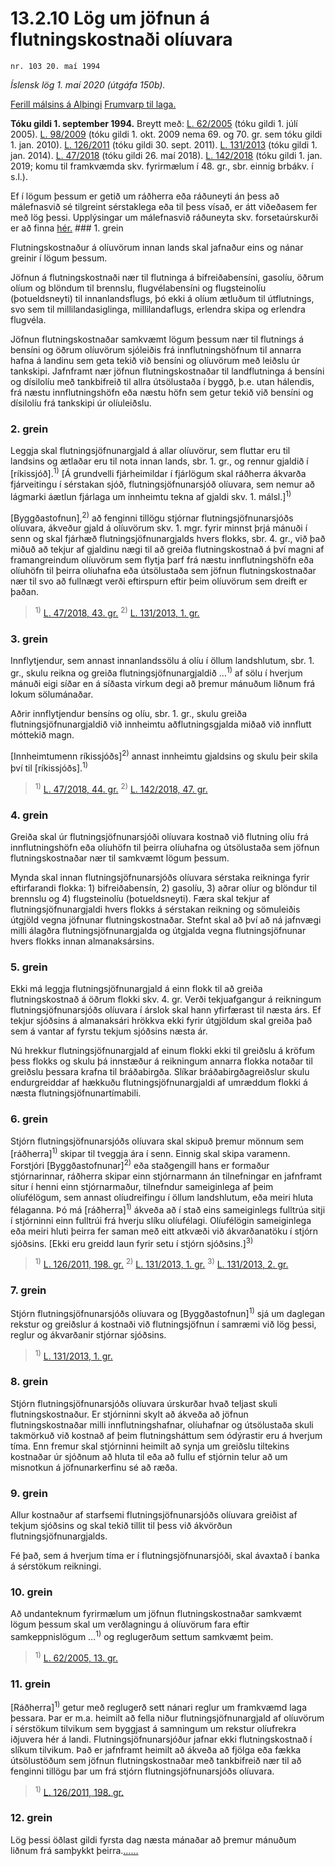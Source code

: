 # 13.2.10 Lög um jöfnun á flutningskostnaði olíuvara

`nr. 103 20. maí 1994`

_Íslensk lög 1. maí 2020 (útgáfa 150b)._

[Ferill málsins á Alþingi](https://www.althingi.is/thingstorf/thingmalalistar-eftir-thingum/ferill/?ltg=117&mnr=544)
[Frumvarp til laga.](https://www.althingi.is/altext/117/s/0852.html)

**Tóku gildi 1. september 1994.**
Breytt með:
[L. 62/2005](https://althingi.is/altext/stjt/2005.062.html) (tóku gildi 1. júlí 2005).
[L. 98/2009](https://althingi.is/altext/stjt/2009.098.html) (tóku gildi 1. okt. 2009 nema 69. og 70. gr. sem tóku gildi 1. jan. 2010).
[L. 126/2011](https://althingi.is/altext/stjt/2011.126.html) (tóku gildi 30. sept. 2011).
[L. 131/2013](https://althingi.is/altext/stjt/2013.131.html) (tóku gildi 1. jan. 2014).
[L. 47/2018](https://althingi.is/altext/stjt/2018.047.html) (tóku gildi 26. maí 2018).
[L. 142/2018](https://althingi.is/altext/stjt/2018.142.html) (tóku gildi 1. jan. 2019; komu til framkvæmda skv. fyrirmælum í 48. gr., sbr. einnig brbákv. í s.l.).

Ef í lögum þessum er getið um ráðherra eða ráðuneyti án þess að málefnasvið sé tilgreint sérstaklega eða til þess vísað, er átt viðeðasem fer með lög þessi. Upplýsingar um málefnasvið ráðuneyta skv. forsetaúrskurði er að finna [hér.](2018119.md) ### 1. grein

Flutningskostnaður á olíuvörum innan lands skal jafnaður eins og nánar greinir í lögum þessum.

Jöfnun á flutningskostnaði nær til flutninga á bifreiðabensíni, gasolíu, öðrum olíum og blöndum til brennslu, flugvélabensíni og flugsteinolíu (þotueldsneyti) til innanlandsflugs, þó ekki á olíum ætluðum til útflutnings, svo sem til millilandasiglinga, millilandaflugs, erlendra skipa og erlendra flugvéla.

Jöfnun flutningskostnaðar samkvæmt lögum þessum nær til flutnings á bensíni og öðrum olíuvörum sjóleiðis frá innflutningshöfnum til annarra hafna á landinu sem geta tekið við bensíni og olíuvörum með leiðslu úr tankskipi. Jafnframt nær jöfnun flutningskostnaðar til landflutninga á bensíni og dísilolíu með tankbifreið til allra útsölustaða í byggð, þ.e. utan hálendis, frá næstu innflutningshöfn eða næstu höfn sem getur tekið við bensíni og dísilolíu frá tankskipi úr olíuleiðslu.

### 2. grein

Leggja skal flutningsjöfnunargjald á allar olíuvörur, sem fluttar eru til landsins og ætlaðar eru til nota innan lands, sbr. 1. gr., og rennur gjaldið í [ríkissjóð].<sup>1)</sup> [Á grundvelli fjárheimildar í fjárlögum skal ráðherra ákvarða fjárveitingu í sérstakan sjóð, flutningsjöfnunarsjóð olíuvara, sem nemur að lágmarki áætlun fjárlaga um innheimtu tekna af gjaldi skv. 1. málsl.]<sup>1)</sup> 

[Byggðastofnun],<sup>2)</sup> að fenginni tillögu stjórnar flutningsjöfnunarsjóðs olíuvara, ákveður gjald á olíuvörum skv. 1. mgr. fyrir minnst þrjá mánuði í senn og skal fjárhæð flutningsjöfnunargjalds hvers flokks, sbr. 4. gr., við það miðuð að tekjur af gjaldinu nægi til að greiða flutningskostnað á því magni af framangreindum olíuvörum sem flytja þarf frá næstu innflutningshöfn eða olíuhöfn til þeirra olíuhafna eða útsölustaða sem jöfnun flutningskostnaðar nær til svo að fullnægt verði eftirspurn eftir þeim olíuvörum sem dreift er þaðan.

> <sup>1)</sup> [L. 47/2018, 43. gr.](https://althingi.is/altext/stjt/2018.047.html) <sup>2)</sup> [L. 131/2013, 1. gr.](https://althingi.is/altext/stjt/2013.131.html)

### 3. grein

Innflytjendur, sem annast innanlandssölu á olíu í öllum landshlutum, sbr. 1. gr., skulu reikna og greiða flutningsjöfnunargjaldið …<sup>1)</sup> af sölu í hverjum mánuði eigi síðar en á síðasta virkum degi að þremur mánuðum liðnum frá lokum sölumánaðar.

Aðrir innflytjendur bensíns og olíu, sbr. 1. gr., skulu greiða flutningsjöfnunargjaldið við innheimtu aðflutningsgjalda miðað við innflutt móttekið magn.

[Innheimtumenn ríkissjóðs]<sup>2)</sup> annast innheimtu gjaldsins og skulu þeir skila því til [ríkissjóðs].<sup>1)</sup> 

> <sup>1)</sup> [L. 47/2018, 44. gr.](https://althingi.is/altext/stjt/2018.047.html) <sup>2)</sup> [L. 142/2018, 47. gr.](https://althingi.is/altext/stjt/2018.142.html)

### 4. grein

Greiða skal úr flutningsjöfnunarsjóði olíuvara kostnað við flutning olíu frá innflutningshöfn eða olíuhöfn til þeirra olíuhafna og útsölustaða sem jöfnun flutningskostnaðar nær til samkvæmt lögum þessum.

Mynda skal innan flutningsjöfnunarsjóðs olíuvara sérstaka reikninga fyrir eftirfarandi flokka: 1) bifreiðabensín, 2) gasolíu, 3) aðrar olíur og blöndur til brennslu og 4) flugsteinolíu (þotueldsneyti). Færa skal tekjur af flutningsjöfnunargjaldi hvers flokks á sérstakan reikning og sömuleiðis útgjöld vegna jöfnunar flutningskostnaðar. Stefnt skal að því að ná jafnvægi milli álagðra flutningsjöfnunargjalda og útgjalda vegna flutningsjöfnunar hvers flokks innan almanaksársins.

### 5. grein

Ekki má leggja flutningsjöfnunargjald á einn flokk til að greiða flutningskostnað á öðrum flokki skv. 4. gr. Verði tekjuafgangur á reikningum flutningsjöfnunarsjóðs olíuvara í árslok skal hann yfirfærast til næsta árs. Ef tekjur sjóðsins á almanaksári hrökkva ekki fyrir útgjöldum skal greiða það sem á vantar af fyrstu tekjum sjóðsins næsta ár.

Nú hrekkur flutningsjöfnunargjald af einum flokki ekki til greiðslu á kröfum þess flokks og skulu þá innstæður á reikningum annarra flokka notaðar til greiðslu þessara krafna til bráðabirgða. Slíkar bráðabirgðagreiðslur skulu endurgreiddar af hækkuðu flutningsjöfnunargjaldi af umræddum flokki á næsta flutningsjöfnunartímabili.

### 6. grein

Stjórn flutningsjöfnunarsjóðs olíuvara skal skipuð þremur mönnum sem [ráðherra]<sup>1)</sup> skipar til tveggja ára í senn. Einnig skal skipa varamenn. Forstjóri [Byggðastofnunar]<sup>2)</sup> eða staðgengill hans er formaður stjórnarinnar, ráðherra skipar einn stjórnarmann án tilnefningar en jafnframt situr í henni einn stjórnarmaður, tilnefndur sameiginlega af þeim olíufélögum, sem annast olíudreifingu í öllum landshlutum, eða meiri hluta félaganna. Þó má [ráðherra]<sup>1)</sup> ákveða að í stað eins sameiginlegs fulltrúa sitji í stjórninni einn fulltrúi frá hverju slíku olíufélagi. Olíufélögin sameiginlega eða meiri hluti þeirra fer saman með eitt atkvæði við ákvarðanatöku í stjórn sjóðsins. [Ekki eru greidd laun fyrir setu í stjórn sjóðsins.]<sup>3)</sup> 

> <sup>1)</sup> [L. 126/2011, 198. gr.](https://althingi.is/altext/stjt/2011.126.html) <sup>2)</sup> [L. 131/2013, 1. gr.](https://althingi.is/altext/stjt/2013.131.html) <sup>3)</sup> [L. 131/2013, 2. gr.](https://althingi.is/altext/stjt/2013.131.html)

### 7. grein

Stjórn flutningsjöfnunarsjóðs olíuvara og [Byggðastofnun]<sup>1)</sup> sjá um daglegan rekstur og greiðslur á kostnaði við flutningsjöfnun í samræmi við lög þessi, reglur og ákvarðanir stjórnar sjóðsins.

> <sup>1)</sup> [L. 131/2013, 1. gr.](https://althingi.is/altext/stjt/2013.131.html)

### 8. grein

Stjórn flutningsjöfnunarsjóðs olíuvara úrskurðar hvað teljast skuli flutningskostnaður. Er stjórninni skylt að ákveða að jöfnun flutningskostnaðar milli innflutningshafnar, olíuhafnar og útsölustaða skuli takmörkuð við kostnað af þeim flutningsháttum sem ódýrastir eru á hverjum tíma. Enn fremur skal stjórninni heimilt að synja um greiðslu tiltekins kostnaðar úr sjóðnum að hluta til eða að fullu ef stjórnin telur að um misnotkun á jöfnunarkerfinu sé að ræða.

### 9. grein

Allur kostnaður af starfsemi flutningsjöfnunarsjóðs olíuvara greiðist af tekjum sjóðsins og skal tekið tillit til þess við ákvörðun flutningsjöfnunargjalds.

Fé það, sem á hverjum tíma er í flutningsjöfnunarsjóði, skal ávaxtað í banka á sérstökum reikningi.

### 10. grein

Að undanteknum fyrirmælum um jöfnun flutningskostnaðar samkvæmt lögum þessum skal um verðlagningu á olíuvörum fara eftir samkeppnislögum …<sup>1)</sup> og reglugerðum settum samkvæmt þeim.

> <sup>1)</sup> [L. 62/2005, 13. gr.](https://althingi.is/altext/stjt/2005.062.html#G13)

### 11. grein

[Ráðherra]<sup>1)</sup> getur með reglugerð sett nánari reglur um framkvæmd laga þessara. Þar er m.a. heimilt að fella niður flutningsjöfnunargjald af olíuvörum í sérstökum tilvikum sem byggjast á samningum um rekstur olíufrekra iðjuvera hér á landi. Flutningsjöfnunarsjóður jafnar ekki flutningskostnað í slíkum tilvikum. Það er jafnframt heimilt að ákveða að fjölga eða fækka útsölustöðum sem jöfnun flutningskostnaðar með tankbifreið nær til að fenginni tillögu þar um frá stjórn flutningsjöfnunarsjóðs olíuvara.

> <sup>1)</sup> [L. 126/2011, 198. gr.](https://althingi.is/altext/stjt/2011.126.html)

### 12. grein

Lög þessi öðlast gildi fyrsta dag næsta mánaðar að þremur mánuðum liðnum frá samþykkt þeirra.[…](https://www.althingi.is/lagasafn/leidbeiningar/)[…](https://www.althingi.is/lagasafn/leidbeiningar/)
